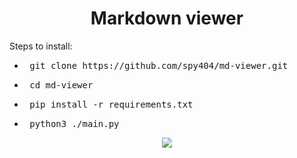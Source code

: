 <h1 align="center">
  Markdown viewer
</h1>

Steps to install:
- <pre> git clone https://github.com/spy404/md-viewer.git </pre>
- <pre> cd md-viewer </pre>
- <pre> pip install -r requirements.txt </pre>
- <pre> python3 ./main.py </pre>

<div align="center">
  <a href="https://github.com/spy404/">
    <img src="http://ForTheBadge.com/images/badges/made-with-python.svg" />
  </a>
</div>
